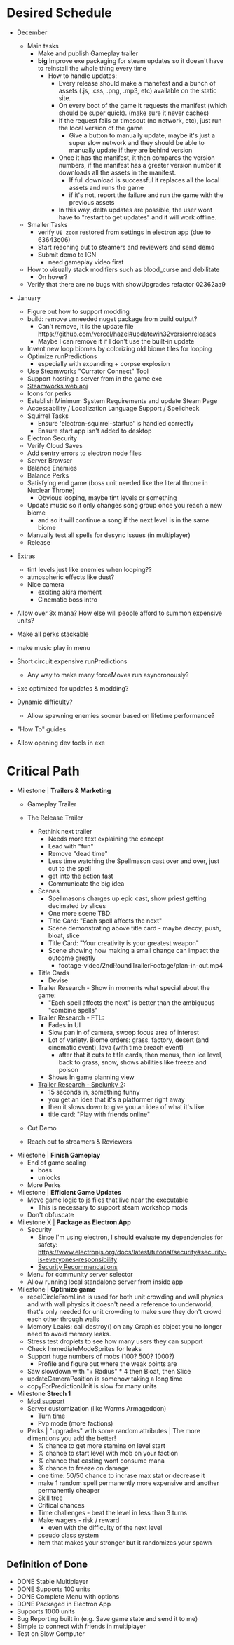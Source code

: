 # Desired Schedule
- December
    - Main tasks
        - Make and publish Gameplay trailer
        - **big** Improve exe packaging for steam updates so it doesn't have to reinstall the whole thing every time
            - How to handle updates:
                - Every release should make a manefest and a bunch of assets (.js, .css, .png, .mp3, etc) available on the static site.
                - On every boot of the game it requests the manifest (which should be super quick). (make sure it never caches)
                - If the request fails or timesout (no network, etc), just run the local version of the game
                    - Give a button to manually update, maybe it's just a super slow network and they should be able to manually update if they are behind version
                - Once it has the manifest, it then compares the version numbers, if the manifest has a greater version number it downloads all the assets in the manifest.
                    - If full download is successful it replaces all the local assets and runs the game
                    - if it's not, report the failure and run the game with the previous assets
                - In this way, delta updates are possible, the user wont have to "restart to get updates" and it will work offline.
    - Smaller Tasks
        - verify `UI zoom` restored from settings in electron app (due to 63643c06)
        - Start reaching out to steamers and reviewers and send demo
        - Submit demo to IGN
            - need gameplay video first
    - How to visually stack modifiers such as blood_curse and debilitate
        - On hover?
    - Verify that there are no bugs with showUpgrades refactor 02362aa9
- January
    - Figure out how to support modding
    - build: remove unneeded nuget package from build output?
        - Can't remove, it is the update file https://github.com/vercel/hazel#updatewin32versionreleases
        - Maybe I can remove it if I don't use the built-in update
    - Invent new loop biomes by colorizing old biome tiles for looping
    - Optimize runPredictions
        - especially with expanding + corpse explosion
    - Use Steamworks "Currator Connect" Tool
    - Support hosting a server from in the game exe
    - [Steamworks web api](https://partner.steamgames.com/doc/webapi_overview)
    - Icons for perks
    - Establish Minimum System Requirements and update Steam Page
    - Accessability / Localization Language Support / Spellcheck
    - Squirrel Tasks
        - Ensure 'electron-squirrel-startup' is handled correctly
        - Ensure start app isn't added to desktop
    - Electron Security
    - Verify Cloud Saves
    - Add sentry errors to electron node files
    - Server Browser
    - Balance Enemies
    - Balance Perks
    - Satisfying end game (boss unit needed like the literal throne in Nuclear Throne)
        - Obvious looping, maybe tint levels or something
    - Update music so it only changes song group once you reach a new biome
        - and so it will continue a song if the next level is in the same biome
    - Manually test all spells for desync issues (in multiplayer)
    - Release
- Extras
    - tint levels just like enemies when looping??
    - atmospheric effects like dust?
    - Nice camera
        - exciting akira moment
        - Cinematic boss intro

- Allow over 3x mana? How else will people afford to summon expensive units?
- Make all perks stackable
- make music play in menu
    
- Short circuit expensive runPredictions
    - Any way to make many forceMoves run asyncronously?
- Exe optimized for updates & modding?
- Dynamic difficulty?
    - Allow spawning enemies sooner based on lifetime performance?
- "How To" guides
- Allow opening dev tools in exe
# Critical Path
- Milestone | **Trailers & Marketing**
    - Gameplay Trailer
    - The Release Trailer
        - Rethink next trailer
            - Needs more text explaining the concept
            - Lead with "fun"
            - Remove "dead time"
            - Less time watching the Spellmason cast over and over, just cut to the spell
            - get into the action fast
            - Communicate the big idea
        - Scenes
            - Spellmasons charges up epic cast, show priest getting decimated by slices
            - One more scene TBD:
            - Title Card: "Each spell affects the next"
            - Scene demonstrating above title card - maybe decoy, push, bloat, slice
            - Title Card: "Your creativity is your greatest weapon"
            - Scene showing how making a small change can impact the outcome greatly
                - footage-video/2ndRoundTrailerFootage/plan-in-out.mp4
        - Title Cards
            - Devise
        - Trailer Research - Show in moments what special about the game:
            - "Each spell affects the next" is better than the ambiguous "combine spells"
        - Trailer Research - FTL:
            - Fades in UI
            - Slow pan in of camera, swoop focus area of interest
            - Lot of variety. Biome orders: grass, factory, desert (and cinematic event), lava (with time breach event)
                - after that it cuts to title cards, then menus, then ice level, back to grass, snow, shows abilities like freeze and poison
            - Shows In game planning view
        - [Trailer Research - Spelunky 2](https://www.youtube.com/watch?v=Z6JVT2Sp8aQ):
            - 15 seconds in, something funny
            - you get an idea that it's a platformer right away
            - then it slows down to give you an idea of what it's like
            - title card: "Play with friends online"
            
    - Cut Demo
    - Reach out to streamers & Reviewers
- Milestone | **Finish Gameplay**
    - End of game scaling
        - boss
        - unlocks
    - More Perks
- Milestone | **Efficient Game Updates**
    - Move game logic to js files that live near the executable
        - This is necessary to support steam workshop mods
    - Don't obfuscate
- Milestone X | **Package as Electron App**
    - Security
        - Since I'm using electron, I should evaluate my dependencies for safety: https://www.electronjs.org/docs/latest/tutorial/security#security-is-everyones-responsibility
        - [Security Recommendations](https://www.electronjs.org/docs/latest/tutorial/security#checklist-security-recommendations)
    - Menu for community server selector
    - Allow running local standalone server from inside app
- Milestone | **Optimize game**
    - repelCircleFromLine is used for both unit crowding and wall physics and with wall physics it doesn't need a reference to underworld, that's only needed for unit crowding to make sure they don't crowd each other through walls
    - Memory Leaks: call destroy() on any Graphics object you no longer need to avoid memory leaks.
    - Stress test droplets to see how many users they can support
    - Check ImmediateModeSprites for leaks
    - Support huge numbers of mobs (100? 500? 1000?)
        - Profile and figure out where the weak points are
    - Saw slowdown with "+ Radius" * 4 then Bloat, then Slice
    - updateCameraPosition is somehow taking a long time
    - copyForPredictionUnit is slow for many units
- Milestone **Strech 1**
    - [Mod support](https://partner.steamgames.com/doc/features/workshop)
    - Server customization (like Worms Armageddon)
        - Turn time
        - Pvp mode (more factions)
    - Perks | "upgrades" with some random attributes | The more dimentions you add the better!
        - % chance to get more stamina on level start
        - % chance to start level with mob on your faction
        - % chance that casting wont consume mana
        - % chance to freeze on damage
        - one time: 50/50 chance to incrase max stat or decrease it
        - make 1 random spell permanently more expensive and another permanently cheaper
        - Skill tree
        - Critical chances
        - Time challenges - beat the level in less than 3 turns
        - Make wagers - risk / reward
            - even with the difficulty of the next level
        - pseudo class system
        - item that makes your stronger but it randomizes your spawn

## Definition of Done
- DONE Stable Multiplayer
- DONE Supports 100 units
- DONE Complete Menu with options
- DONE Packaged in Electron App
- Supports 1000 units
- Bug Reporting built in (e.g. Save game state and send it to me)
- Simple to connect with friends in multiplayer
- Test on Slow Computer